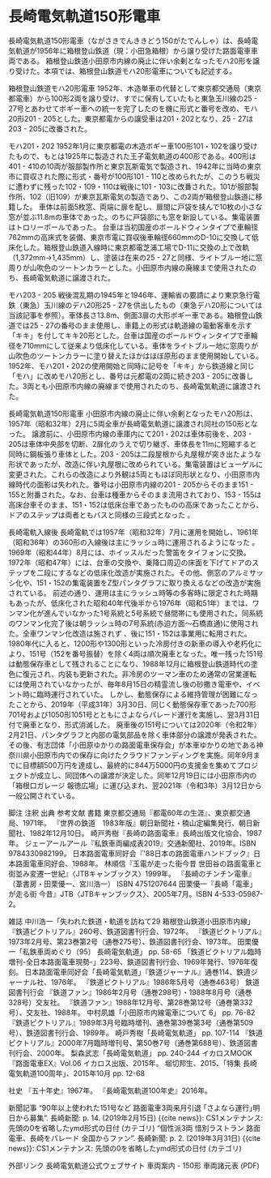 # 長崎電気軌道150形電車

長崎電気軌道150形電車（ながさきでんききどう150がたでんしゃ）は、長崎電気軌道が1956年に箱根登山鉄道（現：小田急箱根）から譲り受けた路面電車車両である。
箱根登山鉄道小田原市内線の廃止に伴い余剰となったモハ20形を譲り受けた。本項では、箱根登山鉄道モハ20形電車についても記述する。

箱根登山鉄道モハ20形電車
1952年、木造単車の代替として東京都交通局（東京都電車）から100形2両を譲り受け、すでに保有していたもと東急玉川線の25 - 27号とあわせてボギー車への統一を完了したのを機に形式と番号を改め、モハ20形201 - 205とした。東京都電からの譲受車は201・202となり、25 - 27は203 - 205に改番された。

モハ201・202
1952年1月に東京都電の木造ボギー車100形101・102を譲り受けたもので、もとは1925年に製造された王子電気軌道の400形である。400形は401 - 410の10両が服部製作所と東京瓦斯電気で製造され、1942年に当時の東京市に買収された際に形式・番号が100形101 - 110と改められたが、このうち戦災に遭わずに残った102・109・110は戦後に101 - 103に改番された。101が服部製作所、102（旧109）が東京瓦斯電気の製造であり、この2両が箱根登山鉄道に移籍した。
車体は前面5枚窓、両端に扉を配し、扉間に戸袋を挟んで10枚の小さな窓が並ぶ11.8mの車体であった。のちに戸袋部にも窓を新設している。集電装置はトロリーポールであった。
台車は当初国産のボールドウィンタイプで車輪径762mmの高床式を装備、東京市電に買収後車輪径660mmのD-10に交換して低床化した。箱根登山鉄道入線時に東京都電芝浦工場でD-11に交換の上で改軌（1,372mm→1,435mm）し、塗装は在来の25 - 27と同様、ライトブルー地に窓周りが山吹色のツートンカラーとした。小田原市内線の廃線まで使用されたのち、長崎電気軌道に譲渡された。

モハ203 - 205
戦後混乱期の1945年と1946年、運輸省の要請により東京急行電鉄（東急）玉川線のデハ20形25 - 27を供出したもの（東急デハ20形については当該記事を参照）。車体長さ13.8m、側面3扉の大形ボギー車である。箱根登山鉄道では25 - 27の番号のまま使用し、車籍上の形式は軌道線の電動客車を示す「キキ」を付してキキ20形とした。台車は国産のボールドウィンタイプで車輪径を710mmにして従来より低床化している。車体をライトブルー地に窓周りが山吹色のツートンカラーに塗り替えたほかはほぼ原形のまま使用開始している。
1952年、モハ201・202の使用開始と同時に記号を「キキ」から鉄道線と同じ「モハ」に改めモハ20形とし、番号は元都電の2両に続き203 - 205に改番した。3両とも小田原市内線の廃線まで使用されたのち、長崎電気軌道に譲渡された。

長崎電気軌道150形電車
小田原市内線の廃止に伴い余剰となったモハ20形は、1957年（昭和32年）2月に5両全車が長崎電気軌道に譲渡され同社の150形となった。
譲渡前に、小田原市内線の車庫内にて201・202は車体前後を、203 - 205は車体中央部を切断、2扉化のうえで切り継ぎ、車体長を11mに短縮すると同時に鋼板張り車体とした。203 - 205は二段屋根から丸屋根が突き出たような形状であったが、改造に伴い丸屋根に改められている。集電装置はビューゲルに変更された。これらの改造により外観は5両ともほぼ同形状となり、小田原市内線時代の面影は失われた。番号は小田原市内線の201 - 205からそのまま151 - 155と附番された。なお、台車は種車からそのまま流用されており、153 - 155は高床台車そのまま、151・152は低床台車であったものの高床であったことから、ドアのステップは両者ともバスと同様の三段式となった 。

長崎電軌入線後
長崎電軌では1957年（昭和32年）7月に運用を開始し、1961年（昭和36年）の360形の入線後は主にラッシュ時に運用されるようになった  。1969年（昭和44年）8月には、ホイッスルだった警笛をタイフォンに交換。1972年（昭和47年）には、台車の交換や、乗降口周辺の床面を下げてドアのステップを二段にするなどの低床化改造が実施された。その他、側窓のアルミサッシ化や、151・152の集電装置をZ型パンタグラフに取り換えるなどの改造が実施されている。
前述の通り、運用は主にラッシュ時等の多客時に限定された時期もあったが、低床化された昭和40年代後半から1976年（昭和51年）までは、ワンマン化が進んでいなかった1号系統と5号系統で昼間帯にも使用された。同系統のワンマン化完了後は朝ラッシュ時の7号系統(赤迫方面～石橋直通)に使用された。全車ワンマン化改造は施されず 、後に151・152は事業用に転用された。
1980年代に入ると、1200形や1300形といった冷房付きの新車の導入や老朽化により、151号（152を番号振替）を除く4両は順次廃車となった。唯一残った151号は動態保存車として残されることになり、1988年12月に箱根登山鉄道時代の塗色に復元され、内装も更新された。非冷房のツーマン車のため通常の営業運転には使用されていなかったが、毎年8月15日の精霊流し後の砂撒き電車や、イベント時に臨時運行されていた。
しかし、動態保存による維持管理が困難になったことから、2019年（平成31年）3月30日、同じく動態保存車であった700形701号および1050形1051号とともにさよならパレード運行を実施し、翌3月31日付で廃車となり、形式消滅した。
廃車後の151号については2020年（令和2年）2月21日、パンタグラフと内部の電気部品を除く車体部分の譲渡が発表された。その後、有志団体「小田原ゆかりの路面電車保存会」が本車ゆかりの地である神奈川県小田原市内での保存に向けたクラウドファンディングを実施。同年9月までに目標額500万円を達成し、最終的に844万5000円の支援金を集めてプロジェクトが成立し、同団体への譲渡が決定した。同年12月19日には小田原市内の「箱根口ガレージ 報徳広場」に運び込まれ、翌2021年（令和3年）3月12日から一般公開されている。

脚注
注釈
出典
参考文献
書籍
東京都交通局『都電60年の生涯』、東京都交通局、1971年。
『世界の鉄道　1983年版』朝日新聞社・楠山定編集発行、朝日新聞社、1982年12月10日。 
崎戸秀樹『長崎の路面電車』長崎出版文化協会、1987年。 
ジェーアールアール『私鉄車両編成表2019』交通新聞社、2019年。ISBN 9784330982199。 
日本路面電車同好会『'88日本の路面電車ハンドブック』日本路面電車同好会、1988年。
林順信『玉電が走った街今昔 世田谷の路面電車と街並み変遷一世紀』〈JTBキャンブックス〉1999年。
『長崎のチンチン電車』（葦書房・田栗優一、宮川浩一） ISBN 4751207644
田栗優一『長崎「電車」が走る街 今昔』JTB〈JTBキャンブックス〉、2005年7月。ISBN 4-533-05987-2。

雑誌
中川浩一「失われた鉄道・軌道を訪ねて29 箱根登山鉄道小田原市内線」『鉄道ピクトリアル』260号、鉄道図書刊行会、1972年。
『鉄道ピクトリアル』1973年2月号、第23巻第2号（通巻275号）、鉄道図書刊行会、1973年。
田栗優一「私鉄車両めぐり〔95〕 長崎電気軌道」 pp. 58-65
「鉄道ピクトリアル臨時増刊-全日本路面電車現勢-」223号、鉄道図書刊行会、1969年発行、1976年復刻。
日本路面電車同好会「長崎電気軌道」『鉄道ジャーナル』通巻114、鉄道ジャーナル社、1976年。
『鉄道ピクトリアル』1986年5月号（通巻463号） 鉄道図書刊行会
『鉄道ファン』1986年2月号（通巻298号）・1988年8月号（通巻328号）交友社。
『鉄道ファン』1988年12月号、第28巻第12号（通巻第332号）、交友社、1988年。
中村夙雄「小田原市内線電車について 6」 pp. 76-82
『鉄道ピクトリアル』1989年3月号臨時増刊、通巻第39巻第3号（通巻第509号）、鉄道図書刊行会、1989年。
崎戸秀樹「長崎電気軌道」 pp. 107-114
『鉄道ピクトリアル』2000年7月臨時増刊号、第50巻7号（通巻第688号）、鉄道図書刊行会、2000年。
梨森武志「長崎電気軌道」 pp. 240-244
イカロスMOOK『路面電車EX』Vol.06 イカロス出版、2015年。
堀切邦生、2015、「特集 長崎電気軌道100周年」、2015年10月 pp. 12-68

社史
『五十年史』1967年。 
『長崎電気軌道100年史』2016年。

新聞記事
“90年以上使われた151号など 路面電車3両来月引退 ｢さよなら運行｣明日から募集”. 長崎新聞:  p. 14. (2019年2月15日) {{cite news}}:  CS1メンテナンス: 先頭の0を省略したymd形式の日付 (カテゴリ)
“個性派3両 惜別ラストラン 路面電車、長崎をパレード 全国からファン”. 長崎新聞:  p. 2. (2019年3月31日) {{cite news}}:  CS1メンテナンス: 先頭の0を省略したymd形式の日付 (カテゴリ)

外部リンク
長崎電気軌道公式ウェブサイト
車両案内 - 150形
車両諸元表 (PDF)